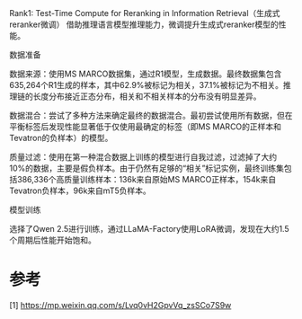 Rank1: Test-Time Compute for Reranking in Information Retrieval（生成式reranker微调）
借助推理语言模型推理能力，微调提升生成式reranker模型的性能。

数据准备

数据来源：使用MS MARCO数据集，通过R1模型，生成数据。最终数据集包含635,264个R1生成的样本，其中62.9%被标记为相关，37.1%被标记为不相关。推理链的长度分布接近正态分布，相关和不相关样本的分布没有明显差异。

数据混合：尝试了多种方法来确定最终的数据混合。最初尝试使用所有数据，但在平衡标签后发现性能显著低于仅使用最确定的标签（即MS MARCO的正样本和Tevatron的负样本）的模型。

质量过滤：使用在第一种混合数据上训练的模型进行自我过滤，过滤掉了大约10%的数据，主要是假负样本。由于仍然有足够的“相关”标记实例，最终训练集包括386,336个高质量训练样本：136k来自原始MS MARCO正样本，154k来自Tevatron负样本，96k来自mT5负样本。

模型训练

选择了Qwen 2.5进行训练，通过LLaMA-Factory使用LoRA微调，发现在大约1.5个周期后性能开始饱和。

# 参考

[1] https://mp.weixin.qq.com/s/Lvq0vH2GpvVq_zsSCo7S9w